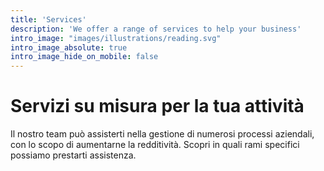 ```yaml
---
title: 'Services'
description: 'We offer a range of services to help your business'
intro_image: "images/illustrations/reading.svg"
intro_image_absolute: true
intro_image_hide_on_mobile: false
---
```


# Servizi su misura per la tua attività

Il nostro team può assisterti nella gestione di numerosi processi aziendali, con lo scopo di aumentarne la redditività. Scopri in quali rami specifici possiamo prestarti assistenza.  
